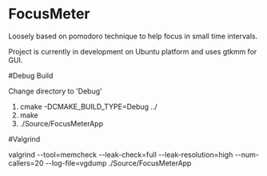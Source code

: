 # FocusMeter
Loosely based on pomodoro technique to help focus in small time intervals.

Project is currently in development on Ubuntu platform and uses gtkmm for GUI.


#Debug Build

Change directory to 'Debug'

1. cmake -DCMAKE_BUILD_TYPE=Debug ../
2. make
3. ./Source/FocusMeterApp

#Valgrind

valgrind --tool=memcheck --leak-check=full --leak-resolution=high --num-callers=20 --log-file=vgdump   ./Source/FocusMeterApp

